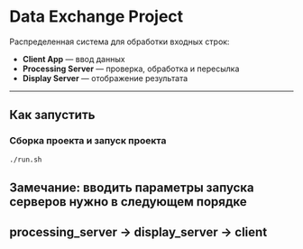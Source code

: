 # Data Exchange Project

Распределенная система для обработки входных строк:

- **Client App** — ввод данных
- **Processing Server** — проверка, обработка и пересылка
- **Display Server** — отображение результата

---

## Как запустить

### Сборка проекта и запуск проекта

```bash
./run.sh

```
## Замечание: вводить параметры запуска cерверов нужно в следующем порядке
## processing_server -> display_server -> client
